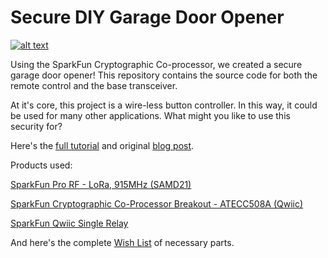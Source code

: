 # Secure DIY Garage Door Opener

[![alt text](https://raw.githubusercontent.com/lewispg228/Secure-DIY-garage-door-opener/master/thumbnail.jpg)](https://youtu.be/S7GRFRJbG7M)

Using the SparkFun Cryptographic Co-processor, we created a secure garage door opener! This repository contains the source code for both the remote control and the base transceiver.

At it's core, this project is a wire-less button controller. In this way, it could be used for many other applications. What might you like to use this security for?  

Here's the [full tutorial](https://learn.sparkfun.com/tutorials/secure-diy-garage-door-opener) and original [blog post](https://www.sparkfun.com/news/3184).

Products used:

[SparkFun Pro RF - LoRa, 915MHz (SAMD21)](https://www.sparkfun.com/products/14916)
 
[SparkFun Cryptographic Co-Processor Breakout - ATECC508A (Qwiic)](https://www.sparkfun.com/products/15573)

[SparkFun Qwiic Single Relay](https://www.sparkfun.com/products/15093)

And here's the complete [Wish List](https://www.sparkfun.com/wish_lists/155518) of necessary parts.


